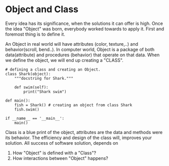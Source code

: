 # Object and Class

Every idea has its significance, when the solutions it can offer is high. Once the idea "Object" was born, everybody worked towards to apply it. First and foremost thing is to define it.  

An Object in real world will have attributes (color, texture,..) and behavior(scroll, bend..). In computer world, Object is a package of both data(attribute) and procedures (behavior) that operate on that data. When we define the object, we will end up creating a "CLASS".

```
# defining a class and creating an Object.
class Shark(object):
    """docstring for Shark."""

    def swim(self):
        print("Shark swim")

def main():
    fish = Shark() # creating an object from class Shark
    fish.swim()

if __name__ == '__main__':
    main()
```

Class is a blue print of the object, attributes are the data and methods were its behavior. The efficiency and design of the class will, improves your solution. All success of software solution, depends on

   1) How "Object" is defined with a "Class"?
   2) How interactions between "Object" happens?
